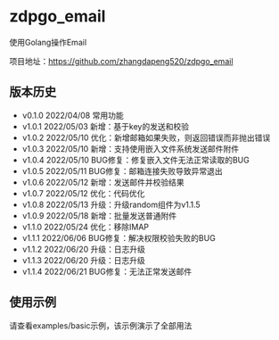 # zdpgo_email

使用Golang操作Email

项目地址：https://github.com/zhangdapeng520/zdpgo_email

## 版本历史

- v0.1.0 2022/04/08 常用功能
- v1.0.1 2022/05/03 新增：基于key的发送和校验
- v1.0.2 2022/05/10 优化：新增邮箱如果失败，则返回错误而非抛出错误
- v1.0.3 2022/05/10 新增：支持使用嵌入文件系统发送邮件附件
- v1.0.4 2022/05/10 BUG修复：修复嵌入文件无法正常读取的BUG
- v1.0.5 2022/05/11 BUG修复：邮箱连接失败导致异常退出
- v1.0.6 2022/05/12 新增：发送邮件并校验结果
- v1.0.7 2022/05/12 优化：代码优化
- v1.0.8 2022/05/13 升级：升级random组件为v1.1.5
- v1.0.9 2022/05/18 新增：批量发送普通附件
- v1.1.0 2022/05/24 优化：移除IMAP
- v1.1.1 2022/06/06 BUG修复：解决权限校验失败的BUG
- v1.1.2 2022/06/20 升级：日志升级
- v1.1.3 2022/06/20 升级：日志升级
- v1.1.4 2022/06/21 BUG修复：无法正常发送邮件

## 使用示例

请查看examples/basic示例，该示例演示了全部用法
